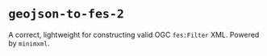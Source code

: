 # `geojson-to-fes-2`

A correct, lightweight for constructing valid OGC `fes:Filter` XML. Powered by `minimxml`.
